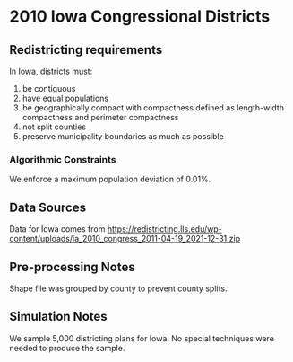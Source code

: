 # 2010 Iowa Congressional Districts

## Redistricting requirements
In Iowa, districts must:

1. be contiguous
2. have equal populations
3. be geographically compact with compactness defined as length-width compactness and perimeter compactness
4. not split counties
5. preserve municipality boundaries as much as possible


### Algorithmic Constraints
We enforce a maximum population deviation of 0.01%.

## Data Sources
Data for Iowa comes from https://redistricting.lls.edu/wp-content/uploads/ia_2010_congress_2011-04-19_2021-12-31.zip

## Pre-processing Notes
Shape file was grouped by county to prevent county splits.

## Simulation Notes
We sample 5,000 districting plans for Iowa.
No special techniques were needed to produce the sample.
